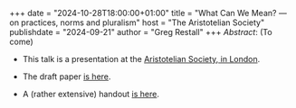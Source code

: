 +++
date = "2024-10-28T18:00:00+01:00"
title = "What Can We Mean? — on practices, norms and pluralism"
host = "The Aristotelian Society"
publishdate = "2024-09-21"
author = "Greg Restall"
+++
*Abstract*: (To come)



* This talk is a presentation at the [Aristotelian Society, in London](https://www.aristoteliansociety.org.uk/the-proceedings/the-2024-25-programme/greg-restall/).

* The draft paper [is here](/papers/what-can-we-mean-aristotelian.pdf).
* A (rather extensive) handout [is here](/handouts/what-can-we-mean-aristotelian-handout.pdf).


